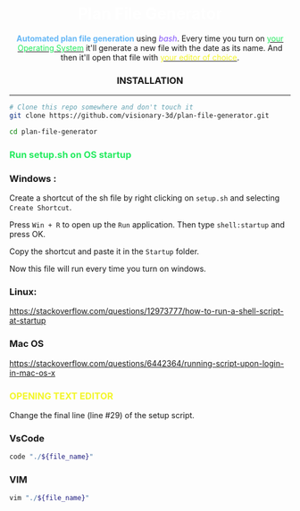 <div align="center">

# <span style="color:#ffffff">**Plan File Generator**</span>
<span style="color:#66b7f5">**Automated plan file generation**</span> using <span style="color:#8151fb">*bash*</span>.
Every time you turn on [<span style="color:#24eb5f">your Operating System</span>](https://github.com/visionary-3d/plan-file-generator#run-setup.sh-on-os-startup) it'll generate a new file with the date as its name.
And then it'll open that file with [<span style="color:#f3f628">your editor of choice</span>](https://github.com/visionary-3d/plan-file-generator#opening-text-editor).

### INSTALLATION
---
</div>

```bash
# Clone this repo somewhere and don't touch it
git clone https://github.com/visionary-3d/plan-file-generator.git

cd plan-file-generator
```

### <span style="color:#24eb5f">Run **setup.sh** on OS startup</span>
### Windows :
Create a shortcut of the sh file by right clicking on `setup.sh` and selecting `Create Shortcut`.

Press `Win + R` to open up the `Run` application. Then type `shell:startup` and press OK.

Copy the shortcut and paste it in the `Startup` folder.

Now this file will run every time you turn on windows.
### Linux:
https://stackoverflow.com/questions/12973777/how-to-run-a-shell-script-at-startup
 
### Mac OS
https://stackoverflow.com/questions/6442364/running-script-upon-login-in-mac-os-x

### <span style="color:#f3f628">**OPENING TEXT EDITOR**
</span>
Change the final line (line #29) of the setup script.

### VsCode
```bash
code "./${file_name}"
```
### VIM
```bash
vim "./${file_name}"
```